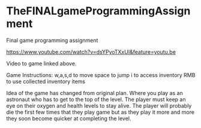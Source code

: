 # TheFINALgameProgrammingAssignment
Final game programming assignment

https://www.youtube.com/watch?v=dsYPyoTXxUI&feature=youtu.be

Video to game linked above.

Game Instructions: w,a,s,d to move
                   space to jump
                   i to access inventory
                   RMB to use collected inventory items
                   
                   
Idea of the game has changed from original plan. Where you play as an astronaut who has to get to the top of the level. The player must keep an eye on their oxygen and health levels to stay alive. The player will probably die the first few times that they play game but as they play it more and more they soon become quicker at completing the level.

